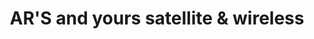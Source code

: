 ---
title: "AR'S and yours satellite & wireless"
url: /toledo/ars-and-yours-satellite-und-wireless/
shop: Elektronik
---
